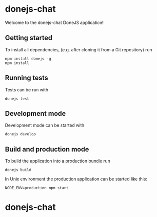 # donejs-chat

Welcome to the donejs-chat DoneJS application!

## Getting started

To install all dependencies, (e.g. after cloning it from a Git repository) run

```
npm install donejs -g
npm install
```

## Running tests

Tests can be run with

```
donejs test
```

## Development mode

Development mode can be started with

```
donejs develop
```

## Build and production mode

To build the application into a production bundle run

```
donejs build
```

In Unix environment the production application can be started like this:

```
NODE_ENV=production npm start
```
# donejs-chat

